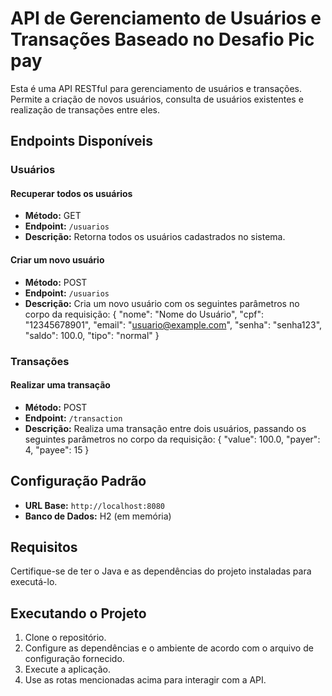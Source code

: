 # API de Gerenciamento de Usuários e Transações Baseado no Desafio Pic pay

Esta é uma API RESTful para gerenciamento de usuários e transações. Permite a criação de novos usuários, consulta de usuários existentes e realização de transações entre eles.

## Endpoints Disponíveis

### Usuários

#### Recuperar todos os usuários
- **Método:** GET
- **Endpoint:** `/usuarios`
- **Descrição:** Retorna todos os usuários cadastrados no sistema.

#### Criar um novo usuário
- **Método:** POST
- **Endpoint:** `/usuarios`
- **Descrição:** Cria um novo usuário com os seguintes parâmetros no corpo da requisição:
  {
    "nome": "Nome do Usuário",
    "cpf": "12345678901",
    "email": "usuario@example.com",
    "senha": "senha123",
    "saldo": 100.0,
    "tipo": "normal"
} 

### Transações

#### Realizar uma transação
- **Método:** POST
- **Endpoint:** `/transaction`
- **Descrição:** Realiza uma transação entre dois usuários, passando os seguintes parâmetros no corpo da requisição:
    {
    "value": 100.0,
    "payer": 4,
    "payee": 15
}

## Configuração Padrão

- **URL Base:** `http://localhost:8080`
- **Banco de Dados:** H2 (em memória)

## Requisitos

Certifique-se de ter o Java e as dependências do projeto instaladas para executá-lo.

## Executando o Projeto

1. Clone o repositório.
2. Configure as dependências e o ambiente de acordo com o arquivo de configuração fornecido.
3. Execute a aplicação.
4. Use as rotas mencionadas acima para interagir com a API.

